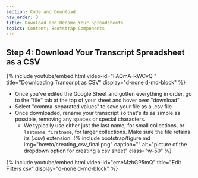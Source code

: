 ```yaml
---
section: Code and Download
nav_order: 3
title: Download and Rename Your Spreadsheets
topics: Content; Bootstrap Components
---
```



## Step 4: Download Your Transcript Spreadsheet as a CSV

{% include youtube/embed.html  video-id="FAQmA-RWCvQ " title="Downloading Transcript as CSV" display="d-none d-md-block" %}
- Once you've edited the Google Sheet and gotten everything in order, go to the "file" tab at the top of your sheet and hover over "download"
- Select "comma-separated values"  to save your file as a .csv file
- Once downloaded, rename your transcript so that's its as simple as possible, removing any spaces or special characters. 
    - We typically use either just the last name, for small collections, or `lastname_firstname`, for larger collections. Make sure the file retains its (.csv) extension.
{% include bootstrap/figure.md img="howto/creating_csv_final.png" caption="" alt="picture of the dropdown option for creating a csv sheet" class="w-50" %}

{% include youtube/embed.html  video-id="emeMzhGP5mQ" title="Edit Filters csv" display="d-none d-md-block" %}